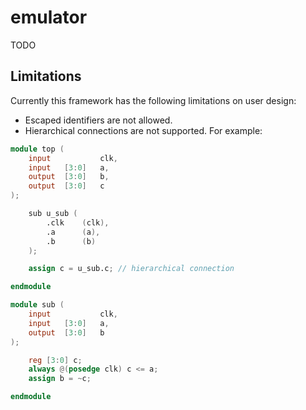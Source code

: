 # emulator

TODO

## Limitations

Currently this framework has the following limitations on user design:

- Escaped identifiers are not allowed.
- Hierarchical connections are not supported. For example:

```verilog
module top (
    input           clk,
    input   [3:0]   a,
    output  [3:0]   b,
    output  [3:0]   c
);

    sub u_sub (
        .clk    (clk),
        .a      (a),
        .b      (b)
    );

    assign c = u_sub.c; // hierarchical connection

endmodule

module sub (
    input           clk,
    input   [3:0]   a,
    output  [3:0]   b
);

    reg [3:0] c;
    always @(posedge clk) c <= a;
    assign b = ~c;

endmodule
```
